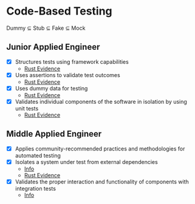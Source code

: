 # Code-Based Testing

Dummy ⊆ Stub ⊆ Fake ⊆ Mock

## Junior Applied Engineer

- [X] Structures tests using framework capabilities
    - [Rust Evidence](../../peex_rust_evidence/evidence/2_TESTING.md)
- [X] Uses assertions to validate test outcomes
    - [Rust Evidence](../../peex_rust_evidence/evidence/2_TESTING.md)
- [X] Uses dummy data for testing
    - [Rust Evidence](../../peex_rust_evidence/evidence/2_TESTING.md)
- [X] Validates individual components of the software in isolation by using unit tests
    - [Rust Evidence](../../peex_rust_evidence/evidence/2_TESTING.md)

## Middle Applied Engineer

- [X] Applies community-recommended practices and methodologies for automated testing
- [X] Isolates a system under test from external dependencies
    - [Info](./infos/ISOLATION.md)
    - [Rust Evidence](../../peex_rust_evidence/evidence/2_TESTING.md)
- [X] Validates the proper interaction and functionality of components with integration tests
    - [Info](./infos/INTEGRATION_TESTING.md)
